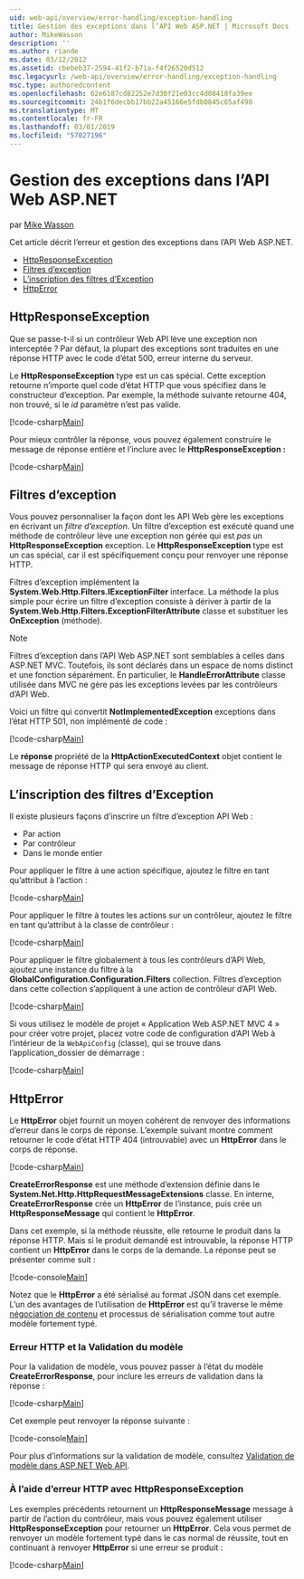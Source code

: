 ```yaml
---
uid: web-api/overview/error-handling/exception-handling
title: Gestion des exceptions dans l’API Web ASP.NET | Microsoft Docs
author: MikeWasson
description: ''
ms.author: riande
ms.date: 03/12/2012
ms.assetid: cbebeb37-2594-41f2-b71a-f4f26520d512
msc.legacyurl: /web-api/overview/error-handling/exception-handling
msc.type: authoredcontent
ms.openlocfilehash: 62e6187cd82252e7d30f21e03cc4d08418fa39ee
ms.sourcegitcommit: 24b1f6decbb17bb22a45166e5fdb0845c65af498
ms.translationtype: MT
ms.contentlocale: fr-FR
ms.lasthandoff: 03/01/2019
ms.locfileid: "57027196"
---
```

<a name="exception-handling-in-aspnet-web-api"></a>Gestion des exceptions dans l’API Web ASP.NET
====================
par [Mike Wasson](https://github.com/MikeWasson)

Cet article décrit l’erreur et gestion des exceptions dans l’API Web ASP.NET.

- [HttpResponseException](#httpresponserexception)
- [Filtres d’exception](#exception_filters)
- [L’inscription des filtres d’Exception](#registering_exception_filters)
- [HttpError](#httperror)

<a id="httpresponserexception"></a>
## <a name="httpresponseexception"></a>HttpResponseException

Que se passe-t-il si un contrôleur Web API lève une exception non interceptée ? Par défaut, la plupart des exceptions sont traduites en une réponse HTTP avec le code d’état 500, erreur interne du serveur.

Le **HttpResponseException** type est un cas spécial. Cette exception retourne n’importe quel code d’état HTTP que vous spécifiez dans le constructeur d’exception. Par exemple, la méthode suivante retourne 404, non trouvé, si le *id* paramètre n’est pas valide.

[!code-csharp[Main](exception-handling/samples/sample1.cs)]

Pour mieux contrôler la réponse, vous pouvez également construire le message de réponse entière et l’inclure avec le **HttpResponseException :** 

[!code-csharp[Main](exception-handling/samples/sample2.cs)]

<a id="exception_filters"></a>
## <a name="exception-filters"></a>Filtres d’exception

Vous pouvez personnaliser la façon dont les API Web gère les exceptions en écrivant un *filtre d’exception*. Un filtre d’exception est exécuté quand une méthode de contrôleur lève une exception non gérée qui est *pas* un **HttpResponseException** exception. Le **HttpResponseException** type est un cas spécial, car il est spécifiquement conçu pour renvoyer une réponse HTTP.

Filtres d’exception implémentent la **System.Web.Http.Filters.IExceptionFilter** interface. La méthode la plus simple pour écrire un filtre d’exception consiste à dériver à partir de la **System.Web.Http.Filters.ExceptionFilterAttribute** classe et substituer les **OnException** (méthode).

> [!NOTE]
> Filtres d’exception dans l’API Web ASP.NET sont semblables à celles dans ASP.NET MVC. Toutefois, ils sont déclarés dans un espace de noms distinct et une fonction séparément. En particulier, le **HandleErrorAttribute** classe utilisée dans MVC ne gère pas les exceptions levées par les contrôleurs d’API Web.


Voici un filtre qui convertit **NotImplementedException** exceptions dans l’état HTTP 501, non implémenté de code :

[!code-csharp[Main](exception-handling/samples/sample3.cs)]

Le **réponse** propriété de la **HttpActionExecutedContext** objet contient le message de réponse HTTP qui sera envoyé au client.

<a id="registering_exception_filters"></a>
## <a name="registering-exception-filters"></a>L’inscription des filtres d’Exception

Il existe plusieurs façons d’inscrire un filtre d’exception API Web :

- Par action
- Par contrôleur
- Dans le monde entier

Pour appliquer le filtre à une action spécifique, ajoutez le filtre en tant qu’attribut à l’action :

[!code-csharp[Main](exception-handling/samples/sample4.cs)]

Pour appliquer le filtre à toutes les actions sur un contrôleur, ajoutez le filtre en tant qu’attribut à la classe de contrôleur :

[!code-csharp[Main](exception-handling/samples/sample5.cs)]

Pour appliquer le filtre globalement à tous les contrôleurs d’API Web, ajoutez une instance du filtre à la **GlobalConfiguration.Configuration.Filters** collection. Filtres d’exception dans cette collection s’appliquent à une action de contrôleur d’API Web.

[!code-csharp[Main](exception-handling/samples/sample6.cs)]

Si vous utilisez le modèle de projet « Application Web ASP.NET MVC 4 » pour créer votre projet, placez votre code de configuration d’API Web à l’intérieur de la `WebApiConfig` (classe), qui se trouve dans l’application\_dossier de démarrage :

[!code-csharp[Main](exception-handling/samples/sample7.cs?highlight=5)]

<a id="httperror"></a>
## <a name="httperror"></a>HttpError

Le **HttpError** objet fournit un moyen cohérent de renvoyer des informations d’erreur dans le corps de réponse. L’exemple suivant montre comment retourner le code d’état HTTP 404 (introuvable) avec un **HttpError** dans le corps de réponse.

[!code-csharp[Main](exception-handling/samples/sample8.cs)]

**CreateErrorResponse** est une méthode d’extension définie dans le **System.Net.Http.HttpRequestMessageExtensions** classe. En interne, **CreateErrorResponse** crée un **HttpError** de l’instance, puis crée un **HttpResponseMessage** qui contient le **HttpError**.

Dans cet exemple, si la méthode réussite, elle retourne le produit dans la réponse HTTP. Mais si le produit demandé est introuvable, la réponse HTTP contient un **HttpError** dans le corps de la demande. La réponse peut se présenter comme suit :

[!code-console[Main](exception-handling/samples/sample9.cmd)]

Notez que le **HttpError** a été sérialisé au format JSON dans cet exemple. L’un des avantages de l’utilisation de **HttpError** est qu’il traverse le même [négociation de contenu](../formats-and-model-binding/content-negotiation.md) et processus de sérialisation comme tout autre modèle fortement typé.

### <a name="httperror-and-model-validation"></a>Erreur HTTP et la Validation du modèle

Pour la validation de modèle, vous pouvez passer à l’état du modèle **CreateErrorResponse**, pour inclure les erreurs de validation dans la réponse :

[!code-csharp[Main](exception-handling/samples/sample10.cs)]

Cet exemple peut renvoyer la réponse suivante :

[!code-console[Main](exception-handling/samples/sample11.cmd)]

Pour plus d’informations sur la validation de modèle, consultez [Validation de modèle dans ASP.NET Web API](../formats-and-model-binding/model-validation-in-aspnet-web-api.md).

### <a name="using-httperror-with-httpresponseexception"></a>À l’aide d’erreur HTTP avec HttpResponseException

Les exemples précédents retournent un **HttpResponseMessage** message à partir de l’action du contrôleur, mais vous pouvez également utiliser **HttpResponseException** pour retourner un **HttpError**. Cela vous permet de renvoyer un modèle fortement typé dans le cas normal de réussite, tout en continuant à renvoyer **HttpError** si une erreur se produit :

[!code-csharp[Main](exception-handling/samples/sample12.cs)]

